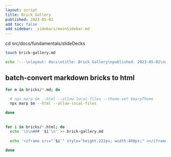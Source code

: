 ```yaml
---
layout: script
title: Brick Gallery
published: 2023-05-02
add toc: false
add sidebar: _sidebars/mainSidebar.md
---
```


cd src/docs/fundamentals/slideDecks


```bash
touch brick-gallery.md

echo '---\nlayout: docs\ntitle: Brick Gallery\npublished: 2023-05-02\nadd toc: false\nadd sidebar: _sidebars/mainSidebar.md\n---' > brick-gallery.md
```

## batch-convert markdown bricks to html

```bash
for m in bricks/*.md; do

  # npx marp $m --html --allow-local-files --theme-set $marpTheme
  npx marp $m --html --allow-local-files  

done
```

## 

```bash
for i in bricks/*.html; do
  echo '\n\n### '$i'\n' >> brick-gallery.md
  
  echo '<iframe src="'$i'" style="height:222px; width:400px;" ></iframe>'  >> brick-gallery.md

done

```
